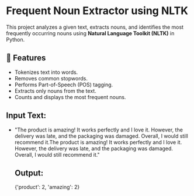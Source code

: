 # Frequent Noun Extractor using NLTK

This project analyzes a given text, extracts nouns, and identifies the most frequently occurring nouns using **Natural Language Toolkit (NLTK)** in Python.

## 🚀 Features
- Tokenizes text into words.
- Removes common stopwords.
- Performs Part-of-Speech (POS) tagging.
- Extracts only nouns from the text.
- Counts and displays the most frequent nouns.

## Input Text:
- "The product is amazing! It works perfectly and I love it. However, the delivery was late, and the packaging was damaged. Overall, I would still recommend it.The product is amazing! It works perfectly and I love it. However, the delivery was late, and the packaging was damaged. Overall, I would still recommend it."

  ## Output:
  {'product': 2, 'amazing': 2}

